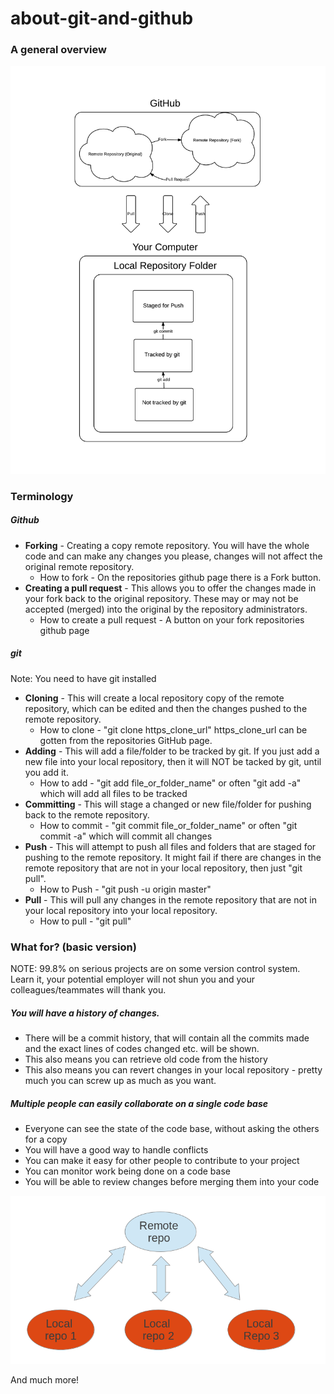 # about-git-and-github

### A general overview

![git-overview](images/git-overview.png)

### Terminology

##### Github 

* **Forking** - Creating a copy remote repository. You will have the whole code and can make any changes you please, changes will not affect the original remote repository. 
    * How to fork - On the repositories github page there is a Fork button.
* **Creating a pull request** - This allows you to offer the changes made in your fork back to the original repository. These may or may not be accepted (merged) into the original by the repository administrators.
    * How to create a pull request - A button on your fork repositories github page

##### git

Note: You need to have git installed

* **Cloning** - This will create a local repository copy of the remote repository, which can be edited and then the changes pushed to the remote repository.
    * How to clone - "git clone https_clone_url" https_clone_url can be gotten from the repositories GitHub page.
* **Adding** - This will add a file/folder to be tracked by git. If you just add a new file into your local repository, then it will NOT be tacked by git, until you add it.
    * How to add - "git add file_or_folder_name" or often "git add -a" which will add all files to be tracked
* **Committing** - This will stage a changed or new file/folder for pushing back to the remote repository.
    * How to commit - "git commit file_or_folder_name" or often "git commit -a" which will commit all changes
* **Push** - This will attempt to push all files and folders that are staged for pushing to the remote repository. It might fail if there are changes in the remote repository that are not in your local repository, then just "git pull".
    * How to Push - "git push -u origin master"
* **Pull** - This will pull any changes in the remote repository that are not in your local repository into your local repository.
    * How to pull - "git pull"
    
### What for? (basic version)

NOTE: 99.8% on serious projects are on some version control system. Learn it, your potential employer will not shun you and your colleagues/teammates will thank you.

##### You will have a history of changes.

* There will be a commit history, that will contain all the commits made and the exact lines of codes changed etc. will be shown.
* This also means you can retrieve old code from the history
* This also means you can revert changes in your local repository - pretty much you can screw up as much as you want.

##### Multiple people can easily collaborate on a single code base

* Everyone can see the state of the code base, without asking the others for a copy
* You will have a good way to handle conflicts
* You can make it easy for other people to contribute to your project
* You can monitor work being done on a code base
* You will be able to review changes before merging them into your code

![git-multi-users](images/git_multi.png)

And much more!
